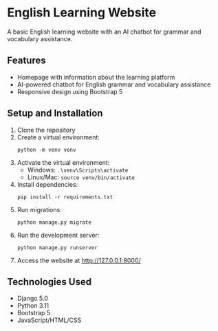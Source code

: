 # English Learning Website

A basic English learning website with an AI chatbot for grammar and vocabulary assistance.

## Features

- Homepage with information about the learning platform
- AI-powered chatbot for English grammar and vocabulary assistance
- Responsive design using Bootstrap 5

## Setup and Installation

1. Clone the repository
2. Create a virtual environment:
   ```
   python -m venv venv
   ```
3. Activate the virtual environment:
   - Windows: `.\venv\Scripts\activate`
   - Linux/Mac: `source venv/bin/activate`
4. Install dependencies:
   ```
   pip install -r requirements.txt
   ```
5. Run migrations:
   ```
   python manage.py migrate
   ```
6. Run the development server:
   ```
   python manage.py runserver
   ```
7. Access the website at http://127.0.0.1:8000/

## Technologies Used

- Django 5.0
- Python 3.11
- Bootstrap 5
- JavaScript/HTML/CSS

